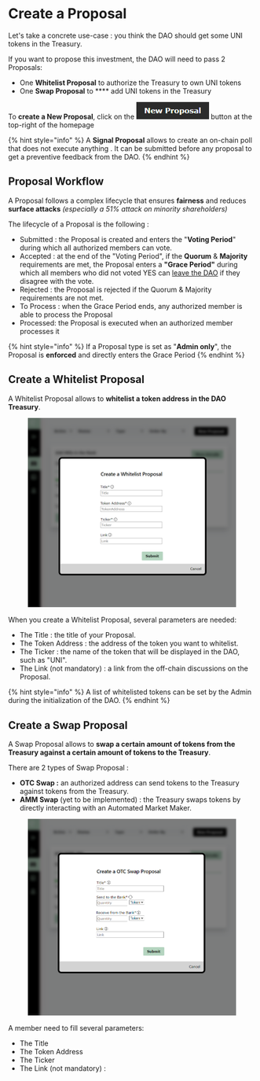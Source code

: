 # Create a Proposal

Let's take a concrete use-case : you think the DAO should get some UNI tokens in the Treasury.

If you want to propose this investment, the DAO will need to pass 2 Proposals:

* One **Whitelist Proposal** to authorize the Treasury to own UNI tokens
* One **Swap Proposal** to **** add UNI tokens in the Treasury

To **create a New Proposal**, click on the ![](<../.gitbook/assets/proposal button (1).png>) button at the top-right of the homepage

{% hint style="info" %}
A **Signal Proposal** allows to create an on-chain poll that does not execute anything . It can be submitted before any proposal to get a preventive feedback from the DAO.
{% endhint %}

## Proposal Workflow

A Proposal follows a complex lifecycle that ensures **fairness** and reduces **surface attacks** _(especially a 51% attack on minority shareholders)_

The lifecycle of a Proposal is the following :&#x20;

* Submitted : the Proposal is created and enters the "**Voting Period**" during which all authorized members can vote.
* Accepted : at the end of the "Voting Period", if the **Quorum** & **Majority** requirements are met, the Proposal enters a **"Grace Period"** during which all members who did not voted YES can [leave the DAO](redeem-your-shares.md) if they disagree with the vote.
* Rejected : the Proposal is rejected if the Quorum & Majority requirements are not met.
* To Process : when the Grace Period ends, any authorized member is able to process the Proposal
* Processed: the Proposal is executed when an authorized member processes it

{% hint style="info" %}
If a Proposal type is set as "**Admin only**", the Proposal is **enforced** and directly enters the Grace Period
{% endhint %}

## Create a Whitelist Proposal

A Whitelist Proposal allows to **whitelist a token address in the DAO Treasury**.

<figure><img src="../.gitbook/assets/Whitelist.png" alt=""><figcaption></figcaption></figure>

When you create a Whitelist Proposal, several parameters are needed:

* The Title : the title of your Proposal.
* The Token Address : the address of the token you want to whitelist.
* The Ticker : the name of the token that will be displayed in the DAO, such as "UNI".
* The Link (not mandatory) : a link from the off-chain discussions on the Proposal.

{% hint style="info" %}
A list of whitelisted tokens can be set by the Admin during the initialization of the DAO.
{% endhint %}



## Create a Swap Proposal

A Swap Proposal allows to **swap a certain amount of tokens from the Treasury against a certain amount of tokens to the Treasury**.

There are 2 types of Swap Proposal :&#x20;

* **OTC Swap :** an authorized address can send tokens to the Treasury against tokens from the Treasury.
* **AMM Swap** (yet to be implemented) : the Treasury swaps tokens by directly interacting with an Automated Market Maker.

<figure><img src="../.gitbook/assets/OTC Swap modified.png" alt=""><figcaption></figcaption></figure>

A member need to fill several parameters:

* The Title
* The Token Address
* The Ticker
* The Link (not mandatory) :&#x20;

##

